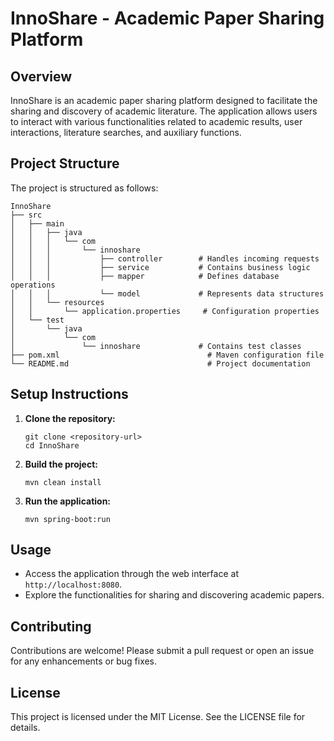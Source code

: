 # InnoShare - Academic Paper Sharing Platform

## Overview
InnoShare is an academic paper sharing platform designed to facilitate the sharing and discovery of academic literature. The application allows users to interact with various functionalities related to academic results, user interactions, literature searches, and auxiliary functions.

## Project Structure
The project is structured as follows:

```
InnoShare
├── src
│   ├── main
│   │   ├── java
│   │   │   └── com
│   │   │       └── innoshare
│   │   │           ├── controller        # Handles incoming requests
│   │   │           ├── service           # Contains business logic
│   │   │           ├── mapper            # Defines database operations
│   │   │           └── model             # Represents data structures
│   │   └── resources
│   │       └── application.properties     # Configuration properties
│   └── test
│       └── java
│           └── com
│               └── innoshare             # Contains test classes
├── pom.xml                                 # Maven configuration file
└── README.md                               # Project documentation
```

## Setup Instructions
1. **Clone the repository:**
   ```
   git clone <repository-url>
   cd InnoShare
   ```

2. **Build the project:**
   ```
   mvn clean install
   ```

3. **Run the application:**
   ```
   mvn spring-boot:run
   ```

## Usage
- Access the application through the web interface at `http://localhost:8080`.
- Explore the functionalities for sharing and discovering academic papers.

## Contributing
Contributions are welcome! Please submit a pull request or open an issue for any enhancements or bug fixes.

## License
This project is licensed under the MIT License. See the LICENSE file for details.
